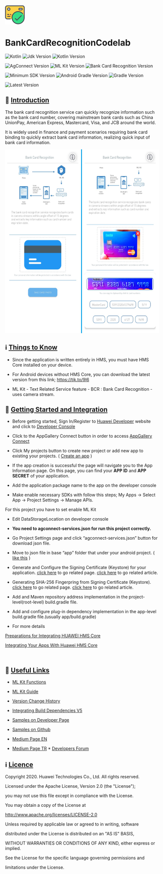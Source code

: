  <img src="pictures/icon.png">
 
# BankCardRecognitionCodelab

![Kotlin](https://img.shields.io/badge/Language-Kotlin-cyan) ![Jdk Version](https://img.shields.io/badge/JDK%20Version-1.8+-lightblue) ![Kotlin Version](https://img.shields.io/badge/Kotlin%20Version-1.3.72-amber)

![AgConnect Version](https://img.shields.io/badge/AgConnect%20Version-1.4.1.300-indigo) ![ML Kit Version](https://img.shields.io/badge/ML%20Kit%20Version-2.0.5.300-blue) ![Bank Card Recognition Version](https://img.shields.io/badge/Bank%20Card%20Recognition-2.0.3.301-teal)

![Minimum SDK Version](https://img.shields.io/badge/minSDK-19-red) ![Android Gradle Version](https://img.shields.io/badge/Gradle%20Plugin-4.0.2-orange) ![Gradle Version](https://img.shields.io/badge/Gradle%20Version-6.1.1-yellow)

![Latest Version](https://img.shields.io/badge/Latest%20Version-1.0-pink)

## :notebook_with_decorative_cover: [Introduction](#introduction)

The bank card recognition service can quickly recognize information such as the bank card number, covering mainstream bank cards such as China UnionPay, American Express, Mastercard, Visa, and JCB around the world.

It is widely used in finance and payment scenarios requiring bank card binding to quickly extract bank card information, realizing quick input of bank card information.

<p  align="center">

<img  src="pictures/ss.jpg"  width="600px"  height="600px" />

</p>

## :information_source: [Things to Know](#things-to-know)

- Since the application is written entirely in HMS, you must have HMS Core installed on your device.

- For Android devices without HMS Core, you can download the latest version from this link; https://tik.to/9l6

- ML Kit - Text Related Service feature - BCR : Bank Card Recognition - uses camera stream.

## :notebook_with_decorative_cover: [Getting Started and Integration](#integration)

- Before getting started, Sign In/Register to [Huawei Developer](https://developer.huawei.com/consumer/en/) website and click to [Developer Console](https://developer.huawei.com/consumer/en/console)

- Click to the AppGallery Connect button in order to access [AppGallery Connect](https://developer.huawei.com/consumer/cn/service/josp/agc/index.html)

- Click My projects button to create new project or add new app to existing your projects. ( [Create an app](https://developer.huawei.com/consumer/en/doc/distribution/app/agc-create_app) )

- If the app creation is successful the page will navigate you to the App Information page. On this page, you can find your **APP ID** and **APP SECRET** of your application.

- Add the application package name to the app on the developer console

- Make enable necessary SDKs with follow this steps; My Apps -> Select App -> Project Settings -> Manage APIs.

For this project you have to set enable ML Kit

- Edit DataStorageLocation on developer console

-  **You need to agconnect-services.json for run this project correctly.**

- Go Project Settings page and click “agconnect-services.json” button for download json file.

- Move to json file in base “app” folder that under your android project. ( [like this](https://developer.huawei.com/consumer/en/doc/development/HMS-Guides/69407812#h1-1577692046342) )

- Generate and Configure the Signing Certificate (Keystore) for your application. [click here](https://medium.com/@corruptedkernel/android-creating-a-signing-certificate-keystore-and-signing-your-apk-fa67fdd27cf) to go related page. [click here](https://medium.com/@corruptedkernel/android-creating-a-signing-certificate-keystore-and-signing-your-apk-fa67fdd27cf) to go related article.

- Generating SHA-256 Fingerpring from Signing Certificate (Keystore). [click here](https://developer.huawei.com/consumer/en/codelab/HMSPreparation/index.html#2) to go related page. [click here](https://medium.com/@corruptedkernel/android-generating-fingerprint-from-a-keystore-jks-file-b624bacd90fd) to go related article.

- Add and Maven repository address implementation in the project-level(root-level) build.gradle file.

- Add and configure plug-in dependency implementation in the app-level build.gradle file.(usually app/build.gradle)

- For more details

[Preparations for Integrating HUAWEI HMS Core](https://developer.huawei.com/consumer/en/codelab/HMSPreparation/index.html#0)

[Integrating Your Apps With Huawei HMS Core](https://medium.com/huawei-developers/android-integrating-your-apps-with-huawei-hms-core-1f1e2a090e98)

<br /> 

## :star2: [Useful Links](usefull-links) 

* [ML Kit Functions](https://developer.huawei.com/consumer/en/hms/huawei-mlkit)

*  [ML Kit Guide](https://developer.huawei.com/consumer/en/doc/HMSCore-Guides-V5/service-introduction-0000001050040017-V5)

*  [Version Change History](https://developer.huawei.com/consumer/en/doc/HMSCore-Guides-V5/version-changehistory-0000001050040023-V5)

*  [Integrating Build Dependencies V5](https://developer.huawei.com/consumer/en/doc/HMSCore-Guides-V5/overview-sdk-0000001051070278-V5)

*  [Samples on Developer Page](https://developer.huawei.com/consumer/en/doc/development/HMS-Examples/ml-samplecode-4)

*  [Samples on Github](https://github.com/HMS-Core/hms-ml-demo)

*  [Medium Page EN](https://medium.com/huawei-developers)

*  [Medium Page TR](https://medium.com/huawei-developers-tr) * [Developers Forum](https://forums.developer.huawei.com/forumPortal/en/home)

## :information_source: [Licence](licence)

Copyright 2020. Huawei Technologies Co., Ltd. All rights reserved.

Licensed under the Apache License, Version 2.0 (the "License");

you may not use this file except in compliance with the License.

You may obtain a copy of the License at

http://www.apache.org/licenses/LICENSE-2.0

Unless required by applicable law or agreed to in writing, software

distributed under the License is distributed on an "AS IS" BASIS,

WITHOUT WARRANTIES OR CONDITIONS OF ANY KIND, either express or implied.

See the License for the specific language governing permissions and

limitations under the License.